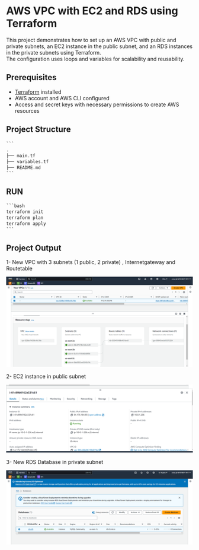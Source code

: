 # AWS VPC with EC2 and RDS using Terraform

This project demonstrates how to set up an AWS VPC with public and private subnets, an EC2 instance in the public subnet, and an RDS instances in the private subnets using Terraform.  
The configuration uses loops and variables for scalability and reusability.


## Prerequisites

- [Terraform](https://www.terraform.io/downloads.html) installed
- AWS account and AWS CLI configured
- Access and secret keys with necessary permissions to create AWS resources

## Project Structure

    ```
    .
    ├── main.tf
    ├── variables.tf
    ├── README.md  
    ```


## RUN  

    ```bash  
    terraform init  
    terraform plan  
    terraform apply  
    ```


## Project Output  

1- New VPC with 3 subnets (1 public, 2 private) , Internetgateway and Routetable  

![VPC](https://github.com/OmarElshrief/IVolve-Intern/blob/main/terraform/Lab_1/VPC.png)  

2- EC2 instance in public subnet  

![EC2](https://github.com/OmarElshrief/IVolve-Intern/blob/main/terraform/Lab_1/ec2%20.png)  

3- New RDS Database in private subnet  

![RDS](https://github.com/OmarElshrief/IVolve-Intern/blob/main/terraform/Lab_1/RDS.png)







